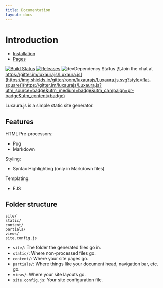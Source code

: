 ```yaml
---
title: Documentation
layout: docs
---
```


# Introduction

- [Installation](/docs/installation)
- [Pages](/docs/pages)

[![Build Status](https://img.shields.io/travis/luxaurajs/Luxaura.js/master.svg?style=flat-square)](https://travis-ci.org/luxaurajs/Luxaura.js) [![Releases](https://img.shields.io/github/release/luxaurajs/Luxaura.js/all.svg?style=flat-square)](https://github.com/luxaurajs/Luxaura.js/releases) ![devDependency Status](https://img.shields.io/david/dev/luxaurajs/Luxaura.js.svg?style=flat-square) [![Join the chat at https://gitter.im/luxaurajs/Luxaura.js](https://img.shields.io/gitter/room/luxaurajs/Luxaura.js.svg?style=flat-square)](https://gitter.im/luxaurajs/Luxaura.js?utm_source=badge&utm_medium=badge&utm_campaign=pr-badge&utm_content=badge)

Luxaura.js is a simple static site generator.

## Features

HTML Pre-processors:
  - Pug
  - Markdown

Styling:
  - Syntax Highlighting (only in Markdown files)

Templating:
  - EJS

## Folder structure

````
site/
static/
content/
partials/
views/
site.config.js
````

- `site/`: The folder the generated files go in.
- `static/`: Where non-processed files go.
- `content/`: Where your site pages go.
- `partials/`: Where things like your document head, navigation bar, etc. go.
- `views/`: Where your site layouts go.
- `site.config.js`: Your site configuration file.

